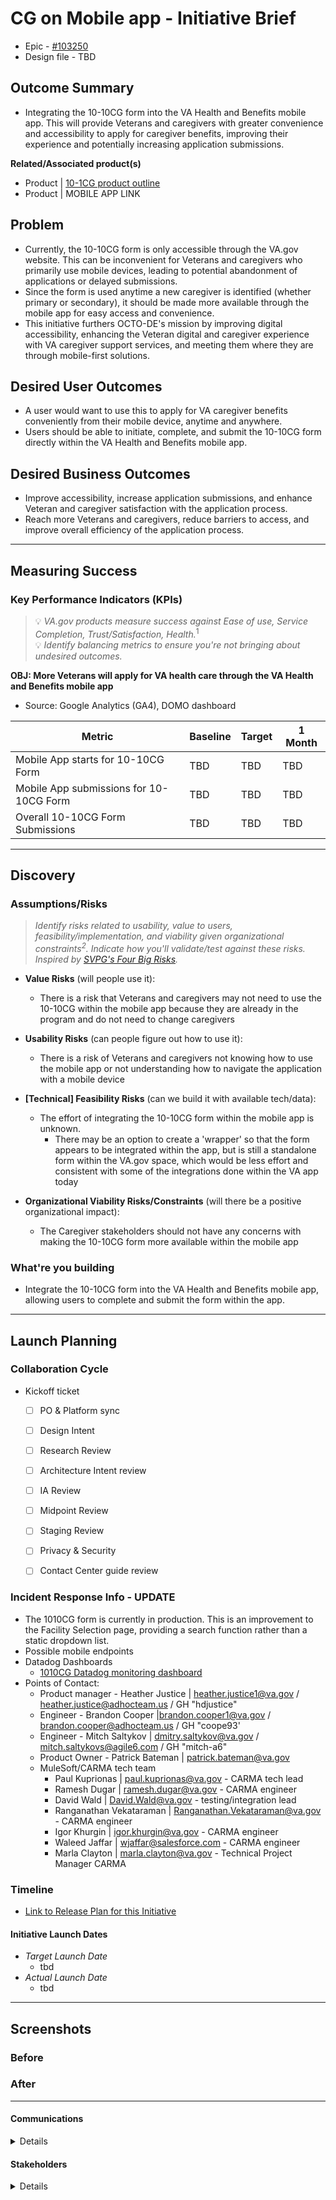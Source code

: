 # CG on Mobile app - Initiative Brief
- Epic - [#103250](https://issues/103250)
- Design file - TBD

## Outcome Summary
- Integrating the 10-10CG form into the VA Health and Benefits mobile app. This will provide Veterans and caregivers with greater convenience and accessibility to apply for caregiver benefits, improving their experience and potentially increasing application submissions.

**Related/Associated product(s)**
- Product | [10-1CG product outline](https://github.com/department-of-veterans-affairs/va.gov-team/blob/master/products/caregivers/10-10CG%20Caregiver%20application%20product-outline.md)
- Product | MOBILE APP LINK

## Problem
- Currently, the 10-10CG form is only accessible through the VA.gov website. This can be inconvenient for Veterans and caregivers who primarily use mobile devices, leading to potential abandonment of applications or delayed submissions.
- Since the form is used anytime a new caregiver is identified (whether primary or secondary), it should be made more available through the mobile app for easy access and convenience. 
- This initiative furthers OCTO-DE's mission by improving digital accessibility, enhancing the Veteran digital and caregiver experience with VA caregiver support services, and meeting them where they are through mobile-first solutions.

## Desired User Outcomes
- A user would want to use this to apply for VA caregiver benefits conveniently from their mobile device, anytime and anywhere.
- Users should be able to initiate, complete, and submit the 10-10CG form directly within the VA Health and Benefits mobile app.

## Desired Business Outcomes
- Improve accessibility, increase application submissions, and enhance Veteran and caregiver satisfaction with the application process.
- Reach more Veterans and caregivers, reduce barriers to access, and improve overall efficiency of the application process.

---
## Measuring Success

### Key Performance Indicators (KPIs)
> 💡 *VA.gov products measure success against Ease of use, Service Completion, Trust/Satisfaction, Health.*<sup>1</sup>\
> 💡 *Identify balancing metrics to ensure you're not bringing about undesired outcomes.*

**OBJ: More Veterans will apply for VA health care through the VA Health and Benefits mobile app**
- Source: Google Analytics (GA4), DOMO dashboard

| Metric| Baseline | Target | 1 Month|
|-------| ------- | ------- | -------|
|Mobile App starts for 10-10CG Form| TBD | TBD | TBD|
|Mobile App submissions for 10-10CG Form | TBD | TBD | TBD|
|Overall 10-10CG Form Submissions| TBD | TBD | TBD|

---

## Discovery
### Assumptions/Risks
> *Identify risks related to usability, value to users, feasibility/implementation, and viability given organizational constraints<sup>2</sup>. 
> Indicate how you'll validate/test against these risks. Inspired by [SVPG's Four Big Risks](https://www.svpg.com/four-big-risks/).*

- **Value Risks** (will people use it): 
  - There is a risk that Veterans and caregivers may not need to use the 10-10CG within the mobile app because they are already in the program and do not need to change caregivers
- **Usability Risks** (can people figure out how to use it):
  - There is a risk of Veterans and caregivers not knowing how to use the mobile app or not understanding how to navigate the application with a mobile device
- **[Technical] Feasibility Risks** (can we build it with available tech/data):
  - The effort of integrating the 10-10CG form within the mobile app is unknown.
     - There may be an option to create a 'wrapper' so that the form appears to be integrated within the app, but is still a standalone form within the VA.gov space, which would be less effort and consistent with some of the integrations done within the VA app today
  
- **Organizational Viability Risks/Constraints** (will there be a positive organizational impact):
  - The Caregiver stakeholders should not have any concerns with making the 10-10CG form more available within the mobile app

### What're you building
- Integrate the 10-10CG form into the VA Health and Benefits mobile app, allowing users to complete and submit the form within the app.

--- 

## Launch Planning
### Collaboration Cycle

- Kickoff ticket
   - [ ] PO & Platform sync
   - [ ] Design Intent
   - [ ]  Research Review
   - [ ]  Architecture Intent review
   - [ ]  IA Review
   - [ ]  Midpoint Review
   - [ ]  Staging Review
   - [ ]  Privacy & Security
   - [ ]  Contact Center guide review


### Incident Response Info - UPDATE
- The 1010CG form is currently in production.  This is an improvement to the Facility Selection page, providing a search function rather than a static dropdown list.
- Possible mobile endpoints
- Datadog Dashboards
     - [1010CG Datadog monitoring dashboard](https://vagov.ddog-gov.com/dashboard/zcn-whk-r5h/1010-cg-vagov-performance?fromUser=false&refresh_mode=sliding&from_ts=1736185712882&to_ts=1736200112882&live=true)
- Points of Contact:
     - Product manager - Heather Justice | heather.justice1@va.gov / heather.justice@adhocteam.us / GH "hdjustice"
     - Engineer - Brandon Cooper |brandon.cooper1@va.gov / brandon.cooper@adhocteam.us /  GH "coope93'
     - Engineer - Mitch Saltykov | dmitry.saltykov@va.gov / mitch.saltykovs@agile6.com / GH "mitch-a6"
     - Product Owner - Patrick Bateman | patrick.bateman@va.gov
     - MuleSoft/CARMA tech team
          - Paul Kuprionas | paul.kuprionas@va.gov - CARMA tech lead
          - Ramesh Dugar | ramesh.dugar@va.gov - CARMA engineer
          - David Wald | David.Wald@va.gov - testing/integration lead
          - Ranganathan Vekataraman | Ranganathan.Vekataraman@va.gov - CARMA engineer
          - Igor Khurgin | igor.khurgin@va.gov - CARMA engineer
          - Waleed Jaffar | wjaffar@salesforce.com - CARMA engineer
          - Marla Clayton | marla.clayton@va.gov - Technical Project Manager CARMA

### Timeline 

* [Link to Release Plan for this Initiative](TBD)

#### Initiative Launch Dates
- *Target Launch Date*
  - tbd
- *Actual Launch Date* 
  - tbd

---
   
## Screenshots

### Before

### After

---

#### Communications

<details>

- Team Name: 10-10  Health Apps
- GitHub Label(s): 1010-team
- Slack channel:  1010-health-apps
- Product POCs: Heather Justice

</details>


#### Stakeholders
<details>
  
- Office/Department: OCTO-DE
- Contact(s): Patrick Bateman, Lauren Alexanderson
 
</details>
